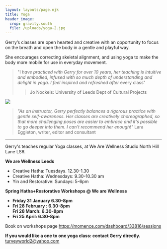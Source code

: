 ```yaml
---
layout: layouts/page.njk
title: Yoga
header_image:
  crop: gravity.south
  file: /uploads/yoga-2.jpg
---
```

Gerry’s classes are open hearted and creative with an opportunity to focus on the breath and open the body in a gentle and playful way.

She encourages correcting skeletal alignment, and using yoga to make the body more mobile for use in everyday movement.

> "I *have practiced with Gerry for over 10 years, her teaching is intuitive and embodied, infused with so much depth of understanding and delight in yoga. I feel inspired and refreshed after* every class"
>
> > Jo Nockels: University of Leeds Dept of Cultural Projects

![](/uploads/yoga-3.jpg)

> *"As an instructor, Gerry perfectly balances a rigorous practice with gentle self-awareness. Her classes are creatively choreographed, so that more challenging poses are easier to embrace and it's possible to go deeper into them. I can't recommend her enough!"*  Lara Eggleton, writer, editor and consultant

- - -

Gerry's teaches regular Yoga classes, at We Are Wellness Studio North Hill Lane LS6.

**We are Wellness Leeds**  

* Creative Hatha: Tuesdays. 12.30-1.30
* Creative Hatha: Wednesdays: 9.30-10.30 am 
* Yin and Restorative: Sundays: 5-6pm

**Spring Hatha+Restorative Workshops @ We are Wellness** 

* **Friday 31 January 6.30-8pm**
* **Fri 28 February : 6.30-8pm\
  Fri 28 March: 6.30-8pm**
* **Fri 25 April: 6.30-8pm**

Book on workshops page <https://momence.com/dashboard/33816/sessions>

**If you would like a one to one yoga class: contact Gerry directly.** [turveyworld2@yahoo.com](turveyworld2@yahoo.com)